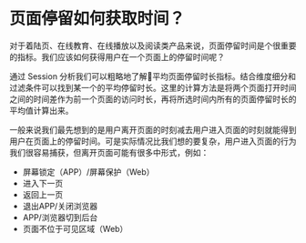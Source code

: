 # 页面停留如何获取时间？

对于着陆页、在线教育、在线播放以及阅读类产品来说，页面停留时间是个很重要的指标。我们应该如何获得用户在一个页面上的停留时间呢？

通过 Session 分析我们可以粗略地了解平均页面停留时长指标。结合维度细分和过滤条件可以找到某一个的平均停留时长。这里的计算方法是将两个页面打开时间之间的时间差作为前一个页面的访问时长，再将所选时间内所有的页面停留时长的平均值计算出来。



一般来说我们最先想到的是用户离开页面的时刻减去用户进入页面的时刻就能得到用户在页面上的停留时间。可是实际情况比我们想的要复杂，用户进入页面的行为我们很容易捕获，但离开页面可能有很多中形式，例如：

* 屏幕锁定（APP）/屏幕保护（Web）
* 进入下一页
* 返回上一页
* 退出APP/关闭浏览器
* APP/浏览器切到后台
* 页面不位于可见区域（Web）

